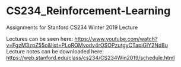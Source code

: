 # CS234_Reinforcement-Learning
Assignments for Stanford CS234 Winter 2019 Lecture

Lectures can be seen here: https://www.youtube.com/watch?v=FgzM3zpZ55o&list=PLoROMvodv4rOSOPzutgyCTapiGlY2Nd8u \
Lecture notes can be downloaded here: https://web.stanford.edu/class/cs234/CS234Win2019/schedule.html
